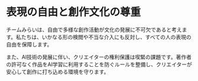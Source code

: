 # 表現の自由と創作文化の尊重

チームみらいは、自由で多様な創作活動が文化の発展に不可欠であると考えます。私たちは、いかなる形の検閲や不当な介入にも反対し、すべての人の表現の自由を保障します。

また、AI技術の発展に伴い、クリエイターの権利保護は喫緊の課題です。著作者の許可なく作品をAI学習に利用することを防ぐルールを整備し、クリエイターが安心して創作に打ち込める環境を守ります。
